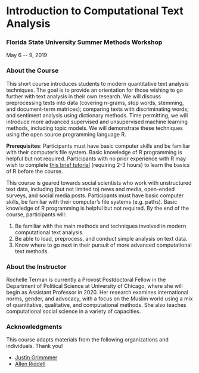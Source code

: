 # Introduction to Computational Text Analysis

### Florida State University Summer Methods Workshop

May 6 -- 9, 2019

### About the Course

This short course introduces students to modern quantitative text analysis techniques. The goal is to provide an orientation for those wishing to go further with text analysis in their own research. We will discuss preprocessing texts into data (covering n-grams, stop words, stemming, and document-term matrices); comparing texts with discriminating words; and sentiment analysis using dictionary methods. Time permitting, we will introduce more advanced supervised and unsupervised machine learning methods, including topic models. We will demonstrate these techniques using the open source programming language R.

**Prerequisites**: Participants must have basic computer skills and be familiar with their computer’s file system. Basic knowledge of R programming is helpful but not required. Participants with no prior experience with R may wish to complete [this brief tutorial](https://www.codeschool.com/courses/try-r) (requiring 2-3 hours) to learn the basics of R before the course.

This course is geared towards social scientists who work with unstructured text data, including (but not limited to) news and media, open-ended surveys, and social media posts. Participants must have basic computer skills, be familiar with their computer’s file systems (e.g. paths). Basic knowledge of R programming is helpful but not required. By the end of the course, participants will:

1. Be familiar with the main methods and techniques involved in modern computational text analysis.
2. Be able to load, preprocess, and conduct simple analysis on text data.
3. Know where to go next in their pursuit of more advanced computational text methods.


### About the Instructor

Rochelle Terman is currently a Provost Postdoctoral Fellow in the Department of Political Science at University of Chicago, where she will begin as Assistant Professor in 2020. Her research examines international norms, gender, and advocacy, with a focus on the Muslim world using a mix of quantitative, qualitative, and computational methods. She also teaches computational social science in a variety of capacities.

### Acknowledgments

This course adapts materials from the following organizations and individuals. Thank you!

*   [Justin Grimmmer](http://www.justingrimmer.org/)
*   [Allen Riddell](http://de.dariah.eu/tatom/)
